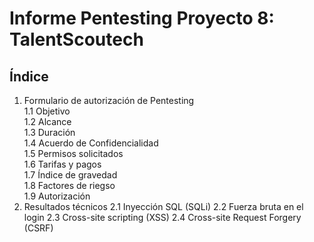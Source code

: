 # Informe Pentesting Proyecto 8: TalentScoutech

## Índice

1. Formulario de autorización de Pentesting  
   1.1 Objetivo  
   1.2 Alcance  
   1.3 Duración  
   1.4 Acuerdo de Confidencialidad  
   1.5 Permisos solicitados  
   1.6 Tarifas y pagos  
   1.7 Índice de gravedad  
   1.8 Factores de riegso  
   1.9 Autorización
2. Resultados técnicos
   2.1 Inyección SQL (SQLi)
   2.2 Fuerza bruta en el login
   2.3 Cross-site scripting (XSS)
   2.4 Cross-site Request Forgery (CSRF)

